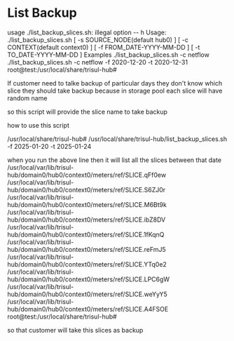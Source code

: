 # List Backup

usage 
./list_backup_slices.sh: illegal option -- h
Usage: ./list_backup_slices.sh [ -s SOURCE_NODE(default hub0) ]  [ -c CONTEXT(default context0) ]  [ -f FROM_DATE-YYYY-MM-DD ]  [ -t TO_DATE-YYYY-MM-DD ]
Examples  ./list_backup_slices.sh -c netflow
          ./list_backup_slices.sh -c netflow  -f 2020-12-20 -t 2020-12-31
root@test:/usr/local/share/trisul-hub# 





If customer need to talke backup of particular days they don't know which slice they should take backup  because in storage pool each slice will have random name 

so this script will provide the slice name to take backup 


how to use this script 


/usr/local/share/trisul-hub# /usr/local/share/trisul-hub/list_backup_slices.sh  -f 2025-01-20 -t 2025-01-24

when you run the above line then it will list all the slices between that date 
/usr/local/var/lib/trisul-hub/domain0/hub0/context0/meters/ref/SLICE.qFf0ew
/usr/local/var/lib/trisul-hub/domain0/hub0/context0/meters/ref/SLICE.S6ZJ0r
/usr/local/var/lib/trisul-hub/domain0/hub0/context0/meters/ref/SLICE.M6Bt9k
/usr/local/var/lib/trisul-hub/domain0/hub0/context0/meters/ref/SLICE.ibZ8DV
/usr/local/var/lib/trisul-hub/domain0/hub0/context0/meters/ref/SLICE.1fKqnQ
/usr/local/var/lib/trisul-hub/domain0/hub0/context0/meters/ref/SLICE.reFmJ5
/usr/local/var/lib/trisul-hub/domain0/hub0/context0/meters/ref/SLICE.YTq0e2
/usr/local/var/lib/trisul-hub/domain0/hub0/context0/meters/ref/SLICE.LPC6gW
/usr/local/var/lib/trisul-hub/domain0/hub0/context0/meters/ref/SLICE.weYyY5
/usr/local/var/lib/trisul-hub/domain0/hub0/context0/meters/ref/SLICE.A4FSOE
root@test:/usr/local/share/trisul-hub# 


so that customer will take this slices as backup